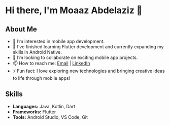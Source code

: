 # Hi there, I'm Moaaz Abdelaziz 👋

## About Me
- 👀 I’m interested in mobile app development.
- 🌱 I’ve finished learning Flutter development and currently expanding my skills in Android Native.
- 💞️ I’m looking to collaborate on exciting mobile app projects.
- 📫 How to reach me: [Email](mailto:moaazwork1@gmail.com) | [LinkedIn](https://www.linkedin.com/in/your-linkedin/](https://www.linkedin.com/in/moaaz-sakr-67a520246/))
- ⚡ Fun fact: I love exploring new technologies and bringing creative ideas to life through mobile apps!

## Skills
- **Languages:** Java, Kotlin, Dart
- **Frameworks:** Flutter
- **Tools:** Android Studio, VS Code, Git

<!---
MoaazAbdelaziz/MoaazAbdelaziz is a ✨ special ✨ repository because its `README.md` (this file) appears on your GitHub profile.
You can click the Preview link to take a look at your changes.
--->
